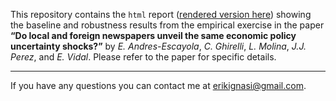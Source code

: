 This repository contains the `html` report ([rendered version here](https://htmlpreview.github.io/?https://github.com/eiae/EPU_prox/blob/main/EPU_prox_latam.html)) showing the baseline and robustness results from the empirical exercise in the paper **“Do local and foreign newspapers unveil the same economic policy uncertainty shocks?”** by *E. Andres-Escayola*, *C. Ghirelli*, *L. Molina*, *J.J. Perez*, and *E. Vidal*. Please refer to the paper for specific details.

---

If you have any questions you can contact me at [erikignasi@gmail.com](mailto:erikignasi@gmail.com).
